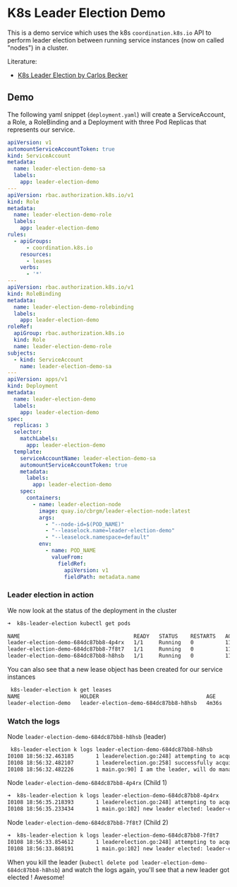 # K8s Leader Election Demo

This is a demo service which uses the k8s `coordination.k8s.io` API to perform leader election between running service instances (now on called "nodes") in a cluster.

Literature:

* [K8s Leader Election by Carlos Becker](https://carlosbecker.com/posts/k8s-leader-election/)

## Demo

The following yaml snippet (`deployment.yaml`) will create a ServiceAccount, a Role, a RoleBinding and a Deployment with three Pod Replicas that represents our service.

```yaml
apiVersion: v1
automountServiceAccountToken: true
kind: ServiceAccount
metadata:
  name: leader-election-demo-sa
  labels:
    app: leader-election-demo
---
apiVersion: rbac.authorization.k8s.io/v1
kind: Role
metadata:
  name: leader-election-demo-role
  labels:
    app: leader-election-demo
rules:
  - apiGroups:
      - coordination.k8s.io
    resources:
      - leases
    verbs:
      - '*'
---
apiVersion: rbac.authorization.k8s.io/v1
kind: RoleBinding
metadata:
  name: leader-election-demo-rolebinding
  labels:
    app: leader-election-demo
roleRef:
  apiGroup: rbac.authorization.k8s.io
  kind: Role
  name: leader-election-demo-role
subjects:
  - kind: ServiceAccount
    name: leader-election-demo-sa
---
apiVersion: apps/v1
kind: Deployment
metadata:
  name: leader-election-demo
  labels:
    app: leader-election-demo
spec:
  replicas: 3
  selector:
    matchLabels:
      app: leader-election-demo
  template:
    serviceAccountName: leader-election-demo-sa
    automountServiceAccountToken: true
    metadata:
      labels:
        app: leader-election-demo
    spec:
      containers:
        - name: leader-election-node
          image: quay.io/cbrgm/leader-election-node:latest
          args:
            - "--node-id=$(POD_NAME)"
            - "--leaselock.name=leader-election-demo"
            - "--leaselock.namespace=default"
          env:
            - name: POD_NAME
              valueFrom:
                fieldRef:
                  apiVersion: v1
                  fieldPath: metadata.name
```

### Leader election in action

We now look at the status of the deployment in the cluster

```bash
➜  k8s-leader-election kubectl get pods

NAME                                    READY   STATUS    RESTARTS   AGE
leader-election-demo-684dc87bb8-4p4rx   1/1     Running   0          11s
leader-election-demo-684dc87bb8-7f8t7   1/1     Running   0          11s
leader-election-demo-684dc87bb8-h8hsb   1/1     Running   0          11s
```

You can also see that a new lease object has been created for our service instances

```bash
 k8s-leader-election k get leases
NAME                   HOLDER                                  AGE
leader-election-demo   leader-election-demo-684dc87bb8-h8hsb   4m36s
```

### Watch the logs

Node `leader-election-demo-684dc87bb8-h8hsb` (leader)
```bash
 k8s-leader-election k logs leader-election-demo-684dc87bb8-h8hsb 
I0108 18:56:32.463185       1 leaderelection.go:248] attempting to acquire leader lease default/leader-election-demo...
I0108 18:56:32.482107       1 leaderelection.go:258] successfully acquired lease default/leader-election-demo
I0108 18:56:32.482226       1 main.go:90] I am the leader, will do management stuff now: leader-election-demo-684dc87bb8-h8hsb
```

Node `leader-election-demo-684dc87bb8-4p4rx` (Child 1)

```bash
➜  k8s-leader-election k logs leader-election-demo-684dc87bb8-4p4rx
I0108 18:56:35.218393       1 leaderelection.go:248] attempting to acquire leader lease default/leader-election-demo...
I0108 18:56:35.233434       1 main.go:102] new leader elected: leader-election-demo-684dc87bb8-h8hsb
```

Node `leader-election-demo-684dc87bb8-7f8t7` (Child 2)

```bash
➜  k8s-leader-election k logs leader-election-demo-684dc87bb8-7f8t7 
I0108 18:56:33.854612       1 leaderelection.go:248] attempting to acquire leader lease default/leader-election-demo...
I0108 18:56:33.868191       1 main.go:102] new leader elected: leader-election-demo-684dc87bb8-h8hsb
```

When you kill the leader (`kubectl delete pod leader-election-demo-684dc87bb8-h8hsb`) and watch the logs again, you'll see that a new leader got elected ! Awesome!
